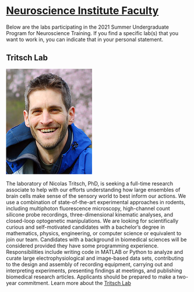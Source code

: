 # [Neuroscience Institute Faculty](#neuroscience-institute-faculty)

Below are the labs participating in the 2021 Summer Undergraduate Program for Neuroscience Training. If you find a specific lab(s) that you want to work in, you can indicate that in your personal statement. 

## Tritsch Lab

![Nic](7b999d_077f419312e54f34997b182225d34990.jpg)

The laboratory of Nicolas Tritsch, PhD, is seeking a full-time research associate to help with our efforts understanding how large ensembles of brain cells make sense of the sensory world to best inform our actions. We use a combination of state-of-the-art experimental approaches in rodents, including multiphoton fluorescence microscopy, high-channel count silicone probe recordings, three-dimensional kinematic analyses, and closed-loop optogenetic manipulations. We are looking for scientifically curious and self-motivated candidates with a bachelor’s degree in mathematics, physics, engineering, or computer science or equivalent to join our team. Candidates with a background in biomedical sciences will be considered provided they have some programming experience. Responsibilities include writing code in MATLAB or Python to analyze and curate large electrophysiological and image-based data sets, contributing to the design and assembly of recording equipment, carrying out and interpreting experiments, presenting findings at meetings, and publishing biomedical research articles. Applicants should be prepared to make a two-year commitment. Learn more about the [Tritsch Lab](https://www.tritschlab.org)
